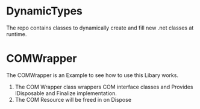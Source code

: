 # DynamicTypes

The repo contains classes to dynamically create and fill new .net classes at runtime.

# COMWrapper

The COMWrapper is an Example to see how to use this Libary works.

1. The COM Wrapper class wrappers COM interface classes and Provides IDisposable and Finalize implementation.
2. The COM Resource will be freed in on Dispose 

